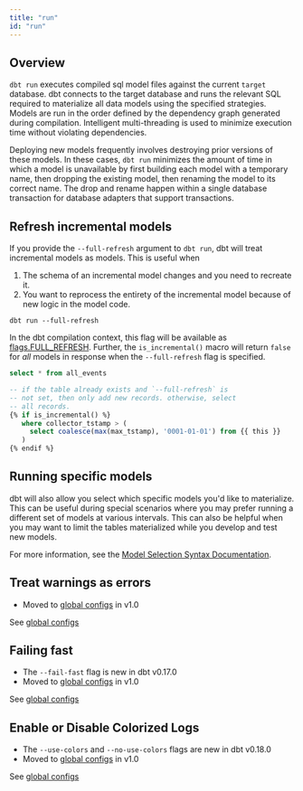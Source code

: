 ```yaml
---
title: "run"
id: "run"
---
```


## Overview

`dbt run` executes compiled sql model files against the current `target`
database. dbt connects to the target database and runs the relevant SQL required
to materialize all data models using the specified <Term id="materialization" /> strategies.
Models are run in the order defined by the dependency graph generated during
compilation. Intelligent multi-threading is used to minimize execution time
without violating dependencies.

Deploying new models frequently involves destroying prior versions of these
models. In these cases, `dbt run` minimizes the amount of time in which a model
is unavailable by first building each model with a temporary name, then dropping
the existing model, then renaming the model to its correct name. The drop and
rename happen within a single database transaction for database adapters that
support transactions.

## Refresh incremental models

If you provide the `--full-refresh` argument to `dbt run`, dbt will treat incremental models as <Term id="table" /> models. This is useful when

1. The schema of an incremental model changes and you need to recreate it.
2. You want to reprocess the entirety of the incremental model because of new logic in the model code.

<File name='bash'>

```shell
dbt run --full-refresh
```

</File>

In the dbt compilation context, this flag will be available as [flags.FULL_REFRESH](flags). Further, the `is_incremental()` macro will return `false` for *all* models in response when the `--full-refresh` flag is specified.

<File name='models/example.sql'>

```sql
select * from all_events

-- if the table already exists and `--full-refresh` is
-- not set, then only add new records. otherwise, select
-- all records.
{% if is_incremental() %}
   where collector_tstamp > (
     select coalesce(max(max_tstamp), '0001-01-01') from {{ this }}
   )
{% endif %}
```

</File>

## Running specific models

dbt will also allow you select which specific models you'd like to materialize. This can be useful during special scenarios where you may prefer running a different set of models at various intervals. This can also be helpful when you may want to limit the tables materialized while you develop and test new models.

For more information, see the [Model Selection Syntax Documentation](node-selection/syntax).

## Treat warnings as errors

<Changelog>

- Moved to [global configs](global-configs) in v1.0

</Changelog>

See [global configs](global-configs#failing-fast)

## Failing fast

<Changelog>

- The `--fail-fast` flag is new in dbt v0.17.0
- Moved to [global configs](global-configs) in v1.0

</Changelog>

See [global configs](global-configs#failing-fast)

## Enable or Disable Colorized Logs

<Changelog>

- The `--use-colors` and `--no-use-colors` flags are new in dbt v0.18.0
- Moved to [global configs](global-configs) in v1.0

</Changelog>

See [global configs](global-configs#use-colors)
